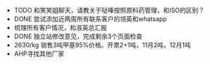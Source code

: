 - TODO 和笑笑姐聊天，请教关于哒嗪按照原料药管理，和ISO的区别？
- DONE 尝试添加近两周所有联系客户的领英和whatsapp
- 梳理所有客户情况，和淑英总汇报
- DONE 独立站修改意见，完成剩余3个页面检查
- 2630/kg 销售3吨甲基95%价格。开票2+1吨，11月2吨，12月1吨
- AHP寻找其他厂家